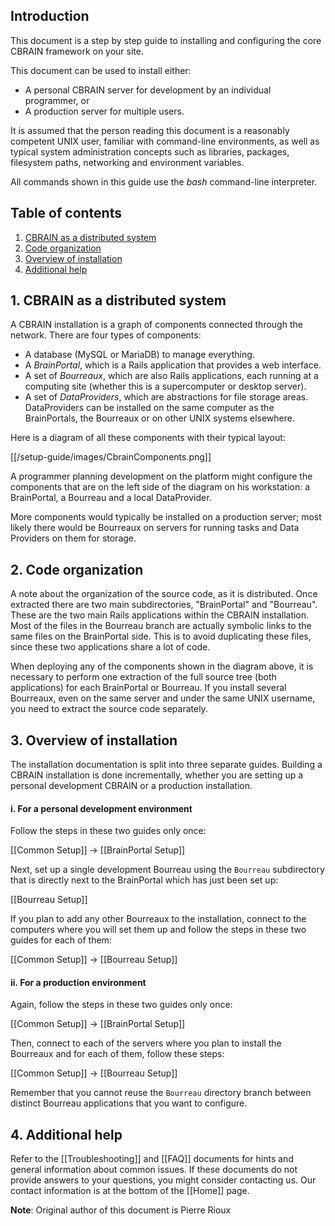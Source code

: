 ## Introduction

This document is a step by step guide to installing and configuring the core CBRAIN 
framework on your site.

This document can be used to install either:

* A personal CBRAIN server for development by an individual programmer, or
* A production server for multiple users.

It is assumed that the person reading this document is a reasonably competent UNIX
user, familiar with command-line environments, as well as typical system
administration concepts such as libraries, packages, filesystem paths, networking and
environment variables.

All commands shown in this guide use the _bash_ command-line interpreter.

## Table of contents

1. [CBRAIN as a distributed system](#dist)
2. [Code organization](#org)
3. [Overview of installation](#overview)
4. [Additional help](#help)

<a name="dist" />

## 1. CBRAIN as a distributed system

A CBRAIN installation is a graph of components connected through the network.
There are four types of components:

  * A database (MySQL or MariaDB) to manage everything.
  * A _BrainPortal_, which is a Rails application that provides a web interface.
  * A set of _Bourreaux_, which are also Rails applications, each
    running at a computing site (whether this is a supercomputer or desktop server).
  * A set of _DataProviders_, which are abstractions for file storage areas.
    DataProviders can be installed on the same computer as the BrainPortals,
    the Bourreaux or on other UNIX systems elsewhere.

Here is a diagram of all these components with their typical layout:

[[/setup-guide/images/CbrainComponents.png]]

A programmer planning development on the platform might configure
the components that are on the left side of the diagram on his workstation:
a BrainPortal, a Bourreau and a local DataProvider.

More components would typically be installed on a production server;
most likely there would be Bourreaux on servers for running tasks and Data 
Providers on them for storage.

<a name="org" />

## 2. Code organization

A note about the organization of the source code, as it is distributed. 
Once extracted there are two main subdirectories, "BrainPortal" and "Bourreau".
These are the two main Rails applications within the CBRAIN installation.
Most of the files in the Bourreau branch are actually symbolic links
to the same files on the BrainPortal side. This is to avoid duplicating
these files, since these two applications share a lot of code.

When deploying any of the components shown in the diagram above, it is
necessary to perform one extraction of the full source tree (both
applications) for each BrainPortal or Bourreau. If you install
several Bourreaux, even on the same server and under the same UNIX
username, you need to extract the source code separately.

<a name="overview" />

## 3. Overview of installation

The installation documentation is split into three separate guides.
Building a CBRAIN installation is done incrementally, whether you are setting up
a personal development CBRAIN or a production installation.

#### i. For a personal development environment

Follow the steps in these two guides only once:

  [[Common Setup]] -> [[BrainPortal Setup]]

Next, set up a single development Bourreau using the `Bourreau` 
subdirectory that is directly next to the BrainPortal which has 
just been set up:

  [[Bourreau Setup]]

If you plan to add any other Bourreaux to the installation,
connect to the computers where you will set them up and follow
the steps in these two guides for each of them:

  [[Common Setup]] -> [[Bourreau Setup]]

#### ii. For a production environment

Again, follow the steps in these two guides only once:

  [[Common Setup]] -> [[BrainPortal Setup]]

Then, connect to each of the servers where you plan to
install the Bourreaux and for each of them, follow
these steps:

  [[Common Setup]] -> [[Bourreau Setup]]

Remember that you cannot reuse the `Bourreau` directory
branch between distinct Bourreau applications that you want to
configure.

<a name="more_help" />

## 4. Additional help

Refer to the [[Troubleshooting]] and [[FAQ]] documents for hints
and general information about common issues. If these documents do not
provide answers to your questions, you might consider contacting us. Our 
contact information is at the bottom of the [[Home]] page.

**Note**: Original author of this document is Pierre Rioux